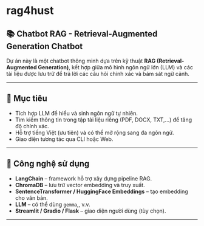 # rag4hust

## 📚 Chatbot RAG - Retrieval-Augmented Generation Chatbot

Dự án này là một chatbot thông minh dựa trên kỹ thuật **RAG (Retrieval-Augmented Generation)**, kết hợp giữa mô hình ngôn ngữ lớn (LLM) và các tài liệu được lưu trữ để trả lời các câu hỏi chính xác và bám sát ngữ cảnh.

---

## 🧠 Mục tiêu

- Tích hợp LLM để hiểu và sinh ngôn ngữ tự nhiên.
- Tìm kiếm thông tin trong tập tài liệu riêng (PDF, DOCX, TXT,...) để tăng độ chính xác.
- Hỗ trợ tiếng Việt (ưu tiên) và có thể mở rộng sang đa ngôn ngữ.
- Giao diện tương tác qua CLI hoặc Web.

---

## 🧰 Công nghệ sử dụng

- **LangChain** – framework hỗ trợ xây dựng pipeline RAG.
- **ChromaDB** – lưu trữ vector embedding và truy xuất.
- **SentenceTransformer / HuggingFace Embeddings** – tạo embedding cho văn bản.
- **LLM** – có thể dùng `gemma`,, v.v.
- **Streamlit / Gradio / Flask** – giao diện người dùng (tùy chọn).

---


